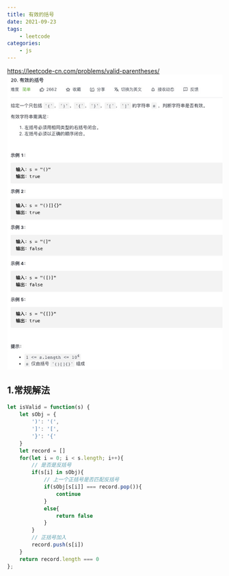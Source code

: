 ```yaml
---
title: 有效的括号
date: 2021-09-23
tags:
    - leetcode
categories:
    - js
---
```


<https://leetcode-cn.com/problems/valid-parentheses/>
![有效的括号](./img/20.jpg)

## 1.常规解法

```js
let isValid = function(s) {
    let sObj = {
        ')': '(',
        ']': '[',
        '}': '{'
    }
    let record = []
    for(let i = 0; i < s.length; i++){
        // 是否是反括号
        if(s[i] in sObj){
            // 上一个正括号是否匹配反括号
            if(sObj[s[i]] === record.pop()){
                continue
            }
            else{
                return false
            }
        }
        // 正括号加入
        record.push(s[i])
    }
    return record.length === 0
};
```
